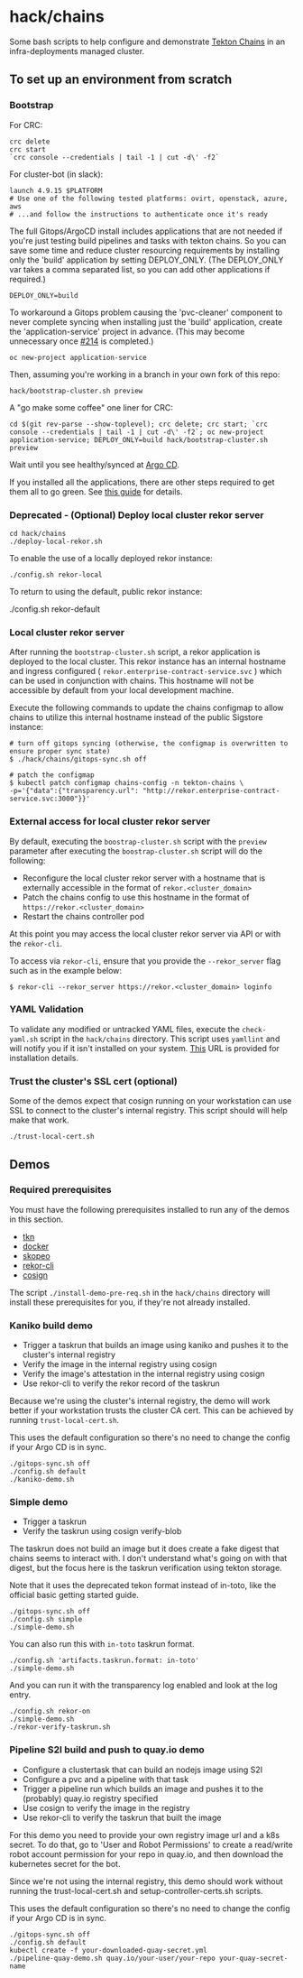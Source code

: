 hack/chains
===========

Some bash scripts to help configure and demonstrate [Tekton
Chains](https://github.com/tektoncd/chains) in an infra-deployments managed
cluster.


To set up an environment from scratch
-------------------------------------

### Bootstrap

For CRC:

    crc delete
    crc start
    `crc console --credentials | tail -1 | cut -d\' -f2`

For cluster-bot (in slack):

    launch 4.9.15 $PLATFORM
    # Use one of the following tested platforms: ovirt, openstack, azure, aws
    # ...and follow the instructions to authenticate once it's ready

The full Gitops/ArgoCD install includes applications that are not needed if
you're just testing build pipelines and tasks with tekton chains. So you can
save some time and reduce cluster resourcing requirements by installing only
the 'build' application by setting DEPLOY_ONLY. (The DEPLOY_ONLY var takes a
comma separated list, so you can add other applications if required.)

    DEPLOY_ONLY=build

To workaround a Gitops problem causing the 'pvc-cleaner' component to never
complete syncing when installing just the 'build' application, create the
'application-service' project in advance. (This may become unnecessary once
[#214](https://github.com/redhat-appstudio/infra-deployments/pull/241) is
completed.)

    oc new-project application-service

Then, assuming you're working in a branch in your own fork
of this repo:

    hack/bootstrap-cluster.sh preview

A "go make some coffee" one liner for CRC:

    cd $(git rev-parse --show-toplevel); crc delete; crc start; `crc console --credentials | tail -1 | cut -d\' -f2`; oc new-project application-service; DEPLOY_ONLY=build hack/bootstrap-cluster.sh preview

Wait until you see healthy/synced at [Argo CD](https://openshift-gitops-server-openshift-gitops.apps-crc.testing/applications).

If you installed all the applications, there are other steps required to get
them all to go green. See [this
guide](https://coreos.slack.com/files/T027F3GAJ/F036QJ81LLU) for details.

### **Deprecated** - (Optional) Deploy local cluster rekor server

    cd hack/chains
    ./deploy-local-rekor.sh

To enable the use of a locally deployed rekor instance:

    ./config.sh rekor-local

To return to using the default, public rekor instance:

   ./config.sh rekor-default

### Local cluster rekor server

After running the `bootstrap-cluster.sh` script, a rekor application is deployed to the local cluster. This rekor instance has an internal hostname and ingress configured ( `rekor.enterprise-contract-service.svc` ) which can be used in conjunction with chains. This hostname will not be accessible by default from your local development machine.

Execute the following commands to update the chains configmap to allow chains to utilize this internal hostname instead of the public Sigstore instance:

    # turn off gitops syncing (otherwise, the configmap is overwritten to ensure proper sync state)
    $ ./hack/chains/gitops-sync.sh off

    # patch the configmap
    $ kubectl patch configmap chains-config -n tekton-chains \
    -p='{"data":{"transparency.url": "http://rekor.enterprise-contract-service.svc:3000"}}'

### External access for local cluster rekor server

By default, executing the `boostrap-cluster.sh` script with the `preview` parameter after executing the `boostrap-cluster.sh` script will do the following:
* Reconfigure the local cluster rekor server with a hostname that is externally accessible in the format of `rekor.<cluster_domain>`
* Patch the chains config to use this hostname in the format of `https://rekor.<cluster_domain>`
* Restart the chains controller pod

At this point you may access the local cluster rekor server via API or with the `rekor-cli`.

To access via `rekor-cli`, ensure that you provide the `--rekor_server` flag such as in the example below:

    $ rekor-cli --rekor_server https://rekor.<cluster_domain> loginfo

### YAML Validation

To validate any modified or untracked YAML files, execute the `check-yaml.sh` script in the `hack/chains` directory. This script uses `yamllint` and will notify you if it isn't installed on your system. [This](https://yamllint.readthedocs.io/en/stable/quickstart.html#installing-yamllint) URL is provided for installation details.

### Trust the cluster's SSL cert (optional)

Some of the demos expect that cosign running on your workstation can use SSL
to connect to the cluster's internal registry. This script should will help
make that work.

    ./trust-local-cert.sh


Demos
-----

### Required prerequisites

You must have the following prerequisites installed to run any of the demos in
this section.
- [tkn](https://github.com/tektoncd/cli)
- [docker](https://docs.docker.com/get-docker/)
- [skopeo](https://github.com/containers/skopeo)
- [rekor-cli](https://docs.sigstore.dev/rekor/installation/)
- [cosign](https://docs.sigstore.dev/cosign/installation/)

The script `./install-demo-pre-req.sh` in the `hack/chains` directory will 
install these prerequisites for you, if they're not already installed.

### Kaniko build demo

- Trigger a taskrun that builds an image using kaniko and pushes it to
    the cluster's internal registry
- Verify the image in the internal registry using cosign
- Verify the image's attestation in the internal registry using cosign
- Use rekor-cli to verify the rekor record of the taskrun

Because we're using the cluster's internal registry, the demo will work better
if your workstation trusts the cluster CA cert. This can be achieved by
running `trust-local-cert.sh`.

This uses the default configuration so there's no need to change the config if
your Argo CD is in sync.

    ./gitops-sync.sh off
    ./config.sh default
    ./kaniko-demo.sh


### Simple demo

- Trigger a taskrun
- Verify the taskrun using cosign verify-blob

The taskrun does not build an image but it does create a fake digest that
chains seems to interact with. I don't understand what's going on with that
digest, but the focus here is the taskrun verification using tekton storage.

Note that it uses the deprecated tekon format instead of in-toto, like the
official basic getting started guide.

    ./gitops-sync.sh off
    ./config.sh simple
    ./simple-demo.sh

You can also run this with `in-toto` taskrun format.

    ./config.sh 'artifacts.taskrun.format: in-toto'
    ./simple-demo.sh

And you can run it with the transparency log enabled and look at the log
entry.

    ./config.sh rekor-on
    ./simple-demo.sh
    ./rekor-verify-taskrun.sh


### Pipeline S2I build and push to quay.io demo

- Configure a clustertask that can build an nodejs image using S2I
- Configure a pvc and a pipeline with that task
- Trigger a pipeline run which builds an image and pushes it to the
    (probably) quay.io registry specified
- Use cosign to verify the image in the registry
- Use rekor-cli to verify the taskrun that built the image

For this demo you need to provide your own registry image url and a k8s
secret. To do that, go to 'User and Robot Permissions' to create a read/write
robot account permission for your repo in quay.io, and then download the
kubernetes secret for the bot.

Since we're not using the internal registry, this demo should work without
running the trust-local-cert.sh and setup-controller-certs.sh scripts.

This uses the default configuration so there's no need to change the config if
your Argo CD is in sync.

    ./gitops-sync.sh off
    ./config.sh default
    kubectl create -f your-downloaded-quay-secret.yml
    ./pipeline-quay-demo.sh quay.io/your-user/your-repo your-quay-secret-name
